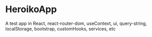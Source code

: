 # HeroikoApp
A test app in React, react-router-dom, useContext, ui, query-string, localStorage, bootstrap, customHooks, services, etc
